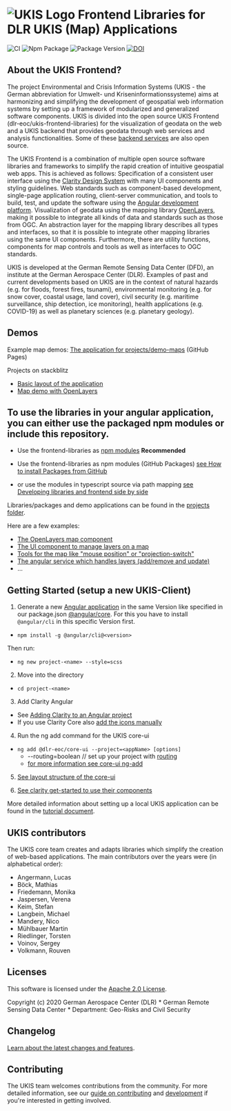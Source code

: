 <img src="projects/core-ui/schematics/ng-add/files/src/assets/icons/icon-72x72.png" alt="UKIS Logo"> Frontend Libraries for DLR UKIS (Map) Applications
========================

![CI](https://github.com/dlr-eoc/ukis-frontend-libraries/workflows/Test%20and%20Build%20CI/badge.svg)
![Npm Package](https://github.com/dlr-eoc/ukis-frontend-libraries/workflows/Package%20Main%20Release/badge.svg) ![Package Version](https://img.shields.io/github/v/tag/dlr-eoc/ukis-frontend-libraries?sort=semver)
[![DOI](https://zenodo.org/badge/246639318.svg)](https://zenodo.org/badge/latestdoi/246639318)

## About the UKIS Frontend?

The project Environmental and Crisis Information Systems (UKIS - the German abbreviation for Umwelt- und Kriseninformationssysteme) aims at harmonizing and simplifying the development of geospatial web information systems by setting up a framework of modularized and generalized software components. UKIS is divided into the open source UKIS Frontend (dlr-eoc/ukis-frontend-libraries) for the visualization of geodata on the web and a UKIS backend that provides geodata through web services and analysis functionalities. Some of these [backend services](https://github.com/orgs/dlr-eoc/repositories?q=ukis) are also open source.

The UKIS Frontend is a combination of multiple open source software libraries and frameworks to simplify the rapid creation of intuitive geospatial web apps. This is achieved as follows:
Specification of a consistent user interface using the [Clarity Design System](https://clarity.design) with many UI components and styling guidelines.
Web standards such as component-based development, single-page application routing, client-server communication, and tools to build, test, and update the software using the [Angular development platform](https://angular.io).
Visualization of geodata using the mapping library [OpenLayers](https://openlayers.org), making it possible to integrate all kinds of data and standards such as those from OGC.
An abstraction layer for the mapping library describes all types and interfaces, so that it is possible to integrate other mapping libraries using the same UI components. Furthermore, there are utility functions, components for map controls and tools as well as interfaces to OGC standards.

UKIS is developed at the German Remote Sensing Data Center (DFD), an institute at the German Aerospace Center (DLR). Examples of past and current developments based on UKIS are in the context of natural hazards (e.g. for floods, forest fires, tsunami), environmental monitoring (e.g. for snow cover, coastal usage, land cover), civil security (e.g. maritime surveillance, ship detection, ice monitoring), health applications (e.g. COVID-19) as well as planetary sciences (e.g. planetary geology).




## Demos

Example map demos: [The application for projects/demo-maps](https://dlr-eoc.github.io/ukis-frontend-libraries/) (GitHub Pages)

Projects on stackblitz
- [Basic layout of the application](https://stackblitz.com/edit/clarity-v4-dlr-eoc-ukis-v7)
- [Map demo with OpenLayers](https://stackblitz.com/edit/clarity-v4-dlr-eoc-ukis-v7-map)




## To use the libraries in your angular application, you can either use the packaged npm modules or include this repository.

- Use the frontend-libraries as [npm modules](https://www.npmjs.com/search?q=%40dlr-eoc) **Recommended**

- Use the frontend-libraries as npm modules (GitHub Packages) [see How to install Packages from GitHub](DEVELOPMENT.md)

- or use the modules in typescript source via path mapping [see Developing libraries and frontend side by side](DEVELOPMENT.md)




Libraries/packages and demo applications can be found in the [projects folder](projects).

Here are a few examples:
- [The OpenLayers map component](projects/map-ol/README.md)
- [The UI component to manage layers on a map](projects/layer-control/README.md)
- [Tools for the map like "mouse position" or "projection-switch"](projects/map-tools/README.md)
- [The angular service which handles layers (add/remove and update)](projects/services-layers/README.md)
- ...




## Getting Started (setup a new UKIS-Client)

1. Generate a new [Angular application](https://angular.io/cli/new) in the same Version like specified in our package.json [@angular/core](package.json).
For this you have to install `@angular/cli` in this specific Version first. 
- `npm install -g @angular/cli@<version>`

Then run:
- `ng new project-<name> --style=scss`

2. Move into the directory
- `cd project-<name>`

3. Add Clarity Angular
- See [Adding Clarity to an Angular project](https://clarity.design/documentation/get-started#seedProjectAngular)
- If you use Clarity Core also [add the icons manually](https://core.clarity.design/foundation/icons/)

4. Run the ng add command for the UKIS core-ui
- `ng add @dlr-eoc/core-ui --project=<appName> [options]` 
  - --routing=boolean // set up your project with [routing](https://angular.io/guide/router)
  - [for more information see core-ui ng-add](projects/core-ui/schematics/ng-add/schema.json)

5. [See layout structure of the core-ui](projects/core-ui/README.md#layout-structure-of-the-core-ui)

6. [See clarity get-started to use their components](https://clarity.design/documentation/get-started)

More detailed information about setting up a local UKIS application can be found in the [tutorial document](TUTORIALS.md).


## UKIS contributors

The UKIS core team creates and adapts libraries which simplify the creation of web-based applications. The main contributors over the years were (in alphabetical order):

 - Angermann, Lucas
 - Böck, Mathias
 - Friedemann, Monika
 - Jaspersen, Verena
 - Keim, Stefan
 - Langbein, Michael
 - Mandery, Nico
 - Mühlbauer Martin
 - Riedlinger, Torsten
 - Voinov, Sergey
 - Volkmann, Rouven




## Licenses

This software is licensed under the [Apache 2.0 License](LICENSE).

Copyright (c) 2020 German Aerospace Center (DLR) * German Remote Sensing Data Center * Department: Geo-Risks and Civil Security




## Changelog

[Learn about the latest changes and features](CHANGELOG.md).




## Contributing

The UKIS team welcomes contributions from the community.
For more detailed information, see our [guide on contributing](CONTRIBUTING.md) and [development](DEVELOPMENT.md) if you're interested in getting involved.


